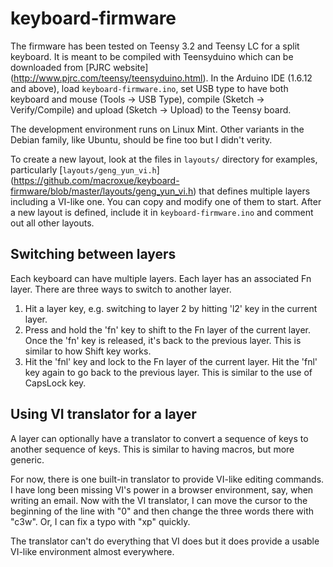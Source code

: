 # keyboard-firmware

The firmware has been tested on Teensy 3.2 and Teensy LC for a split keyboard.
It is meant to be compiled with Teensyduino which can be downloaded from
[PJRC website] (http://www.pjrc.com/teensy/teensyduino.html). In the Arduino IDE
(1.6.12 and above), load `keyboard-firmware.ino`, set USB type to have both
keyboard and mouse (Tools -> USB Type), compile (Sketch -> Verify/Compile) and
upload (Sketch -> Upload) to the Teensy board.

The development environment runs on Linux Mint. Other variants in the Debian
family, like Ubuntu, should be fine too but I didn't verity.

To create a new layout, look at the files in `layouts/` directory for examples,
particularly [`layouts/geng_yun_vi.h`]
(https://github.com/macroxue/keyboard-firmware/blob/master/layouts/geng_yun_vi.h)
that defines multiple layers including a VI-like one. You can copy and modify
one of them to start. After a new layout is defined, include it in
`keyboard-firmware.ino` and comment out all other layouts.

## Switching between layers

Each keyboard can have multiple layers. Each layer has an associated Fn layer.
There are three ways to switch to another layer.

1. Hit a layer key, e.g. switching to layer 2 by hitting 'l2' key in the
   current layer.
2. Press and hold the 'fn' key to shift to the Fn layer of the current layer.
   Once the 'fn' key is released, it's back to the previous layer. This is
   similar to how Shift key works.
3. Hit the 'fnl' key and lock to the Fn layer of the current layer. Hit the
   'fnl' key again to go back to the previous layer. This is similar to the
   use of CapsLock key.

## Using VI translator for a layer

A layer can optionally have a translator to convert a sequence of keys to
another sequence of keys. This is similar to having macros, but more generic.

For now, there is one built-in translator to provide VI-like editing commands.
I have long been missing VI's power in a browser environment, say, when
writing an email. Now with the VI translator, I can move the cursor to the
beginning of the line with "0" and then change the three words there with "c3w".
Or, I can fix a typo with "xp" quickly.

The translator can't do everything that VI does but it does provide a usable
VI-like environment almost everywhere.
